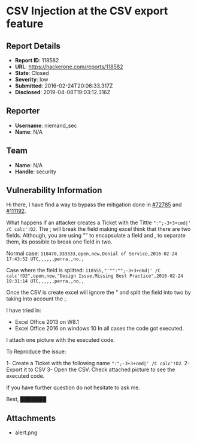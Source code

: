 # CSV Injection at the CSV export feature

## Report Details
- **Report ID**: 118582
- **URL**: https://hackerone.com/reports/118582
- **State**: Closed
- **Severity**: low
- **Submitted**: 2016-02-24T20:06:33.317Z
- **Disclosed**: 2019-04-08T19:03:12.316Z

## Reporter
- **Username**: niemand_sec
- **Name**: N/A

## Team
- **Name**: N/A
- **Handle**: security

## Vulnerability Information
Hi there, I have find a way to bypass the mitigation done in [#72785](https://hackerone.com/reports/72785) and [#111192](https://hackerone.com/reports/111192).


What happens if an attacker creates a Ticket with the Tittle `":";-3+3+cmd|' /C calc'!D2`. The ; will break the field making excel think that there are two fields. Although, you are using "" to encapsulate a field and , to separate them, its possible to break one field in two.

Normal case:
`118470,333333,open,new,Denial of Service,2016-02-24 17:43:52 UTC,,,,,,perra,,no,,`

Case where the field is splitted:
`118555,"'"":"";-3+3+cmd|' /C calc'!D2",open,new,"Design Issue,Missing Best Practice",2016-02-24 19:31:14 UTC,,,,,,perra,,no,,`

Once the CSV is create excel will ignore the " and split the field into two by taking into account the ;.

I have tried in:

* Excel Office 2013 on W8.1
* Excel Office 2016 on windows 10
In all cases the code got executed. 


I attach one picture with the executed code.

To Reproduce the issue:

1- Create a Ticket with the following name `":";-3+3+cmd|' /C calc'!D2`. 
2- Export it to CSV
3- Open the CSV. Check attached picture to see the executed code.


If you have further question do not hesitate to ask me.

Best,
███████


## Attachments
- alert.png
